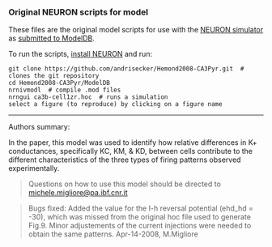 ### Original NEURON scripts for model

These files are the original model scripts for use with the [NEURON simulator](https://www.neuron.yale.edu/neuron/) as [submitted to ModelDB](https://senselab.med.yale.edu/modeldb/showModel.cshtml?model=101629).

To run the scripts, [install NEURON](https://www.neuron.yale.edu/neuron/download) and run:

    git clone https://github.com/andrisecker/Hemond2008-CA3Pyr.git  # clones the git repository
    cd Hemond2008-CA3Pyr/ModelDB
    nrnivmodl  # compile .mod files
    nrngui ca3b-cell1zr.hoc  # runs a simulation
    select a figure (to reproduce) by clicking on a figure name

-------------------------------------------------------------------------------------------------------------------

Authors summary:

In the paper, this model was used to identify how relative differences in K+ conductances, specifically KC, KM, & KD, between cells contribute to the different characteristics of the three types of firing patterns observed experimentally.

> Questions on how to use this model should be directed to michele.migliore@pa.ibf.cnr.it

> Bugs fixed: Added the value for the I-h reversal potential (ehd_hd = -30), which was missed from the original hoc file used to generate Fig.9. Minor adjustements of the current injections were needed to obtain the same patterns.  Apr-14-2008, M.Migliore
